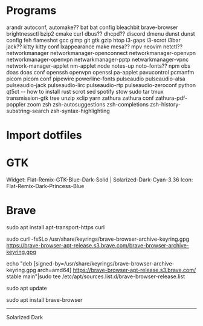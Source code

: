 # Programs
arandr
autoconf, automake??
bat
  bat config
bleachbit
brave-browser
brightnessctl
bzip2
cmake
curl
dbus??
dhcpd??
discord
dmenu
dunst
  dunst config
feh
flameshot
gcc
gimp
git
gtk
gzip
htop
i3-gaps
i3-scrot
i3bar
jack??
kitty
  kitty conf
lxappearance
make
mesa??
mpv
neovim
netctl??
networkmanager
networkmanager-openconnect
networkmanager-openvpn
networkmanager-openvpn
netwarkmanager-pptp
netwarkmanager-vpnc
network-manager-applet
nm-applet
node
notes-up
noto-fonts??
npm
obs
doas
  doas conf
openssh
openvpn
openssl
pa-applet
pavucontrol
pcmanfm
picom
  picom conf
pipewire
powerline-fonts
pulseaudio
pulseaudio-alsa
pulseaudio-jack
pulseaudio-lirc
pulseaudio-rtp
pulseaudio-zeroconf
python
qt5ct
-- how to install rust
scrot
sed
spotify
stow
sudo
tar
tmux
transmission-gtk
tree
unzip
xclip
yarn
zathura
  zathura conf
zathura-pdf-poppler
zoom
zsh
zsh-autosuggestions
zsh-completions
zsh-history-substring-search
zsh-syntax-highlighting

# Import dotfiles

# GTK
Widget: Flat-Remix-GTK-Blue-Dark-Solid | Solarized-Dark-Cyan-3.36
Icon: Flat-Remix-Dark-Princess-Blue

# Brave
sudo apt install apt-transport-https curl

sudo curl -fsSLo /usr/share/keyrings/brave-browser-archive-keyring.gpg https://brave-browser-apt-release.s3.brave.com/brave-browser-archive-keyring.gpg

echo "deb [signed-by=/usr/share/keyrings/brave-browser-archive-keyring.gpg arch=amd64] https://brave-browser-apt-release.s3.brave.com/ stable main"|sudo tee /etc/apt/sources.list.d/brave-browser-release.list

sudo apt update

sudo apt install brave-browser

------------------------------

Solarized Dark
